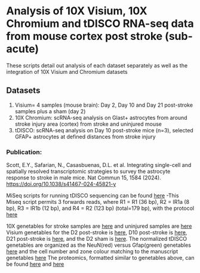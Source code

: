 # Analysis of 10X Visium, 10X Chromium and tDISCO RNA-seq data from mouse cortex post stroke (sub-acute)
These scripts detail out analysis of each dataset separately as well as the integration of 10X Visium and Chromium datasets

## Datasets
1) Visium= 4 samples (mouse brain): Day 2, Day 10 and Day 21 post-stroke samples plus a sham (day 2) 
2) 10X Chromium: scRNA-seq analysis on Glast+ astrocytes from around stroke injury area (cortex) from stroke and uninjured mouse
3) tDISCO: scRNA-seq analysis on Day 10 post-stroke mice (n=3), selected GFAP+ astrocytes at defined distances from stroke injury

### Publication:
Scott, E.Y., Safarian, N., Casasbuenas, D.L. et al. Integrating single-cell and spatially resolved transcriptomic strategies to survey the astrocyte response to stroke in male mice. Nat Commun 15, 1584 (2024). https://doi.org/10.1038/s41467-024-45821-y

MiSeq scripts for running tDISCO sequencing can be found [here](https://data.cyverse.org/dav-anon/iplant/home/eyscott/MiseqScripts/MSQv3_3FWDReads.zip)
-This Miseq script permits 3 forwards reads, where R1 = R1 (36 bp), R2 = IR1a (8 bp), R3 = IR1b (12 bp), and R4 = R2 (123 bp) (total=179 bp), with the protocol [here](https://data.cyverse.org/dav-anon/iplant/home/eyscott/MiseqScripts/Protocol_for_implementing_scripts.docx)  

10X genetables for stroke samples are [here](https://data.cyverse.org/dav-anon/iplant/home/eyscott/Faiz_Maryam__Stroke.tar.gz) and uninjured samples are [here](https://data.cyverse.org/dav-anon/iplant/home/eyscott/Faiz_Maryam__Uninjured.tar.gz)
Visium genetables for the D2 post-stroke is [here](https://data.cyverse.org/dav-anon/iplant/home/eyscott/Faiz_Maryam__V10A06-087-B1.tar.gz), D10 post-stroke is [here](https://data.cyverse.org/dav-anon/iplant/home/eyscott/Faiz_Maryam__V10A06-087-D1.tar.gz), D21 post-stroke is [here](https://data.cyverse.org/dav-anon/iplant/home/eyscott/Faiz_Maryam__V10A06-088-C1.tar.gz), and the D2 sham is [here](https://data.cyverse.org/dav-anon/iplant/home/eyscott/Faiz_Maryam__V10A06-088-B1.tar.gz).
The normalized tDISCO genetables are organized as the NeuN(red) versus Gfap(green) genetables [here](https://data.cyverse.org/dav-anon/iplant/home/eyscott/tDISCO/D10_norm_GvN_norm.xlsx) and the cell number and zone colour matching to the manuscript genetables [here](https://data.cyverse.org/dav-anon/iplant/home/eyscott/tDISCO/D10_Norm_Numbered.xlsx)
The proteomics, formatted similar to genetables above, can be found [here](https://data.cyverse.org/dav-anon/iplant/home/eyscott/tDISCO/Proteomics_Table_tDISCO.xlsx) and [here](https://data.cyverse.org/dav-anon/iplant/home/eyscott/tDISCO/D10_LFQ_untarg_04_09_forDEP.txt)
